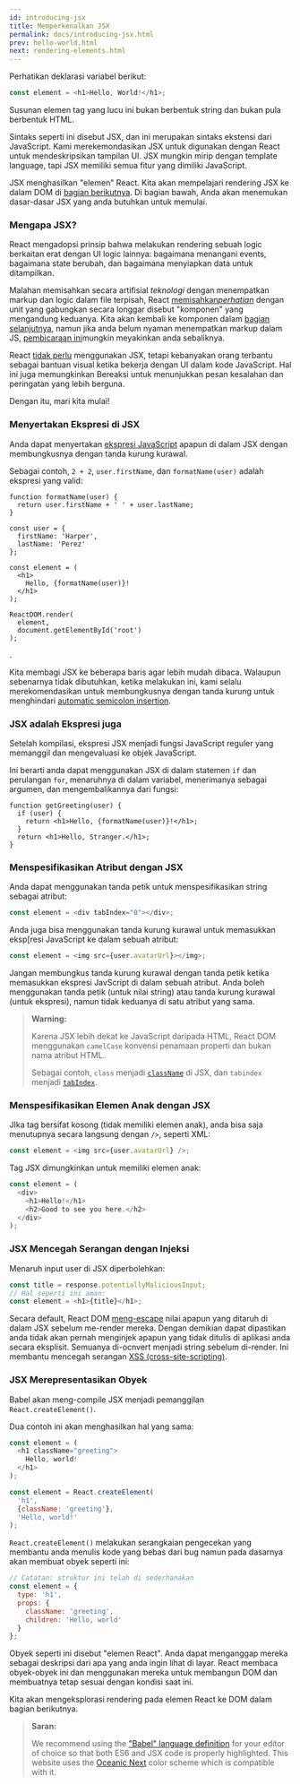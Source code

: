 ```yaml
---
id: introducing-jsx
title: Memperkenalkan JSX
permalink: docs/introducing-jsx.html
prev: hello-world.html
next: rendering-elements.html
---
```

Perhatikan deklarasi variabel berikut:

```js
const element = <h1>Hello, World!</h1>;
```

Susunan elemen tag yang lucu ini bukan berbentuk string dan bukan pula berbentuk HTML.

Sintaks seperti ini disebut JSX, dan ini merupakan sintaks ekstensi dari JavaScript. Kami merekemondasikan JSX untuk digunakan dengan React untuk mendeskripsikan tampilan UI. JSX mungkin mirip dengan template language, tapi JSX memiliki semua fitur yang dimiliki JavaScript.

JSX menghasilkan "elemen" React. Kita akan mempelajari rendering JSX ke dalam DOM di [bagian berikutnya](/docs/rendering-elements.html). Di bagian bawah, Anda akan menemukan dasar-dasar JSX yang anda butuhkan untuk memulai.

### Mengapa JSX?

React mengadopsi prinsip bahwa melakukan rendering sebuah logic berkaitan erat dengan UI logic lainnya: bagaimana menangani events, bagaimana state berubah, dan bagaimana menyiapkan data untuk ditampilkan.

Malahan memisahkan secara artifisial *teknologi* dengan menempatkan markup dan logic dalam file terpisah, React [memisahkan*perhatian*](https://en.wikipedia.org/wiki/Separation_of_concerns) dengan unit yang gabungkan secara longgar disebut "komponen" yang mengandung keduanya. Kita akan kembali ke komponen dalam [bagian selanjutnya](/docs/components-and-props.html), namun jika anda belum nyaman menempatkan markup dalam JS, [pembicaraan ini](https://www.youtube.com/watch?v=x7cQ3mrcKaY)mungkin meyakinkan anda sebaliknya.

React [tidak perlu](/docs/react-without-jsx.html) menggunakan JSX, tetapi kebanyakan orang terbantu sebagai bantuan visual ketika bekerja dengan UI dalam kode JavaScript. Hal ini juga memungkinkan Bereaksi untuk menunjukkan pesan kesalahan dan peringatan yang lebih berguna.

Dengan itu, mari kita mulai!

### Menyertakan Ekspresi di JSX

Anda dapat menyertakan [ekspresi JavaScript](https://developer.mozilla.org/en-US/docs/Web/JavaScript/Guide/Expressions_and_Operators#Expressions) apapun di dalam JSX dengan membungkusnya dengan tanda kurung kurawal.

Sebagai contoh, `2 + 2`, `user.firstName`, dan `formatName(user)` adalah ekspresi yang valid:

```js{12}
function formatName(user) {
  return user.firstName + ' ' + user.lastName;
}

const user = {
  firstName: 'Harper',
  lastName: 'Perez'
};

const element = (
  <h1>
    Hello, {formatName(user)}!
  </h1>
);

ReactDOM.render(
  element,
  document.getElementById('root')
);
```

[](codepen://introducing-jsx).

Kita membagi JSX ke beberapa baris agar lebih mudah dibaca. Walaupun sebenarnya tidak dibutuhkan, ketika melakukan ini, kami selalu merekomendasikan untuk membungkusnya dengan tanda kurung untuk menghindari [automatic semicolon insertion](http://stackoverflow.com/q/2846283).

### JSX adalah Ekspresi juga

Setelah kompilasi, ekspresi JSX menjadi fungsi JavaScript reguler yang memanggil dan mengevaluasi ke objek JavaScript.

Ini berarti anda dapat menggunakan JSX di dalam statemen `if` dan perulangan `for`, menaruhnya di dalam variabel, menerimanya sebagai argumen, dan mengembalikannya dari fungsi:

```js{3,5}
function getGreeting(user) {
  if (user) {
    return <h1>Hello, {formatName(user)}!</h1>;
  }
  return <h1>Hello, Stranger.</h1>;
}
```

### Menspesifikasikan Atribut dengan JSX

Anda dapat menggunakan tanda petik untuk menspesifikasikan string sebagai atribut:

```js
const element = <div tabIndex="0"></div>;
```

Anda juga bisa menggunakan tanda kurung kurawal untuk memasukkan eksp[resi JavaScript ke dalam sebuah atribut:

```js
const element = <img src={user.avatarUrl}></img>;
```

Jangan membungkus tanda kurung kurawal dengan tanda petik ketika memasukkan ekspresi JavScript di dalam sebuah atribut. Anda boleh menggunakan tanda petik (untuk nilai string) atau tanda kurung kurawal (untuk ekspresi), namun tidak keduanya di satu atribut yang sama.

> **Warning:**
> 
> Karena JSX lebih dekat ke JavaScript daripada HTML, React DOM menggunakan `camelCase` konvensi penamaan properti dan bukan nama atribut HTML.
> 
> Sebagai contoh, `class` menjadi [`className`](https://developer.mozilla.org/en-US/docs/Web/API/Element/className) di JSX, dan `tabindex` menjadi [`tabIndex`](https://developer.mozilla.org/en-US/docs/Web/API/HTMLElement/tabIndex).

### Menspesifikasikan Elemen Anak dengan JSX

JIka tag bersifat kosong (tidak memiliki elemen anak), anda bisa saja menutupnya secara langsung dengan `/>`, seperti XML:

```js
const element = <img src={user.avatarUrl} />;
```

Tag JSX dimungkinkan untuk memiliki elemen anak:

```js
const element = (
  <div>
    <h1>Hello!</h1>
    <h2>Good to see you here.</h2>
  </div>
);
```

### JSX Mencegah Serangan dengan Injeksi

Menaruh input user di JSX diperbolehkan:

```js
const title = response.potentiallyMaliciousInput;
// Hal seperti ini aman:
const element = <h1>{title}</h1>;
```

Secara default, React DOM [meng-escape](http://stackoverflow.com/questions/7381974/which-characters-need-to-be-escaped-on-html) nilai apapun yang ditaruh di dalam JSX sebelum me-render mereka. Dengan demikian dapat dipastikan anda tidak akan pernah menginjek apapun yang tidak ditulis di aplikasi anda secara eksplisit. Semuanya di-ocnvert menjadi string sebelum di-render. Ini membantu mencegah serangan [XSS (cross-site-scripting)](https://en.wikipedia.org/wiki/Cross-site_scripting).

### JSX Merepresentasikan Obyek

Babel akan meng-compile JSX menjadi pemanggilan `React.createElement()`.

Dua contoh ini akan menghasilkan hal yang sama:

```js
const element = (
  <h1 className="greeting">
    Hello, world!
  </h1>
);
```

```js
const element = React.createElement(
  'h1',
  {className: 'greeting'},
  'Hello, world!'
);
```

`React.createElement()` melakukan serangkaian pengecekan yang membantu anda menulis kode yang bebas dari bug namun pada dasarnya akan membuat obyek seperti ini:

```js
// Catatan: struktur ini telah di sederhanakan
const element = {
  type: 'h1',
  props: {
    className: 'greeting',
    children: 'Hello, world'
  }
};
```

Obyek seperti ini disebut "elemen React". Anda dapat menganggap mereka sebagai deskripsi dari apa yang anda ingin lihat di layar. React membaca obyek-obyek ini dan menggunakan mereka untuk membangun DOM dan membuatnya tetap sesuai dengan kondisi saat ini.

Kita akan mengeksplorasi rendering pada elemen React ke DOM dalam bagian berikutnya.

> **Saran:**
> 
> We recommend using the ["Babel" language definition](http://babeljs.io/docs/editors) for your editor of choice so that both ES6 and JSX code is properly highlighted. This website uses the [Oceanic Next](https://labs.voronianski.com/oceanic-next-color-scheme/) color scheme which is compatible with it.
